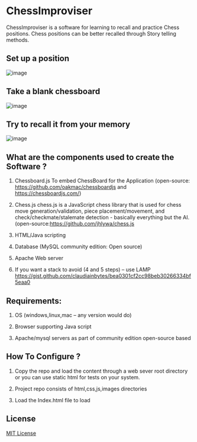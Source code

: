 # ChessImproviser
  ChessImproviser is a software for learning to recall and practice Chess positions. Chess positions can be better recalled through Story telling methods.

## Set up a position
![image](https://user-images.githubusercontent.com/49391202/166414187-c109974e-e167-422e-a269-33008da9be69.png)

## Take a blank chessboard
![image](https://user-images.githubusercontent.com/49391202/166414959-348f232e-5b8b-4547-883a-1a1c92560b9a.png)

## Try to recall it from your memory
![image](https://user-images.githubusercontent.com/49391202/166414817-7666e1d1-c27a-4e7a-802c-2d77873c708a.png)


## What are the components used to create the Software ?

1. Chessboard.js  To embed ChessBoard for the Application (open-source: https://github.com/oakmac/chessboardjs and https://chessboardjs.com/)

2. Chess.js chess.js is a JavaScript chess library that is used for chess move generation/validation, piece placement/movement, and check/checkmate/stalemate detection - basically everything but the AI.(open-source:https://github.com/jhlywa/chess.js

3. HTML/Java scripting

4. Database (MySQL community edition: Open source)

5. Apache Web server

6. If you want a stack to avoid (4 and 5 steps) – use LAMP https://gist.github.com/claudiainbytes/bea0301cf2cc98beb30266334bf5eaa0




## Requirements:

1. OS (windows,linux,mac – any version would do)

2. Browser supporting Java script

3. Apache/mysql servers as part of community edition open-source based



## How To Configure ?

1. Copy the repo and load the content through a web sever root directory or you can use static html for tests on your system.

2. Project repo consists of html,css,js,images directories

3. Load the Index.html file to load




## License

[MIT License](LICENSE.md)

[jQuery]:https://jquery.com/
[chessboardjs.com]:http://chessboardjs.com
[chess.js]:https://github.com/jhlywa/chess.js
[Example 5000]:http://chessboardjs.com/examples#5000
